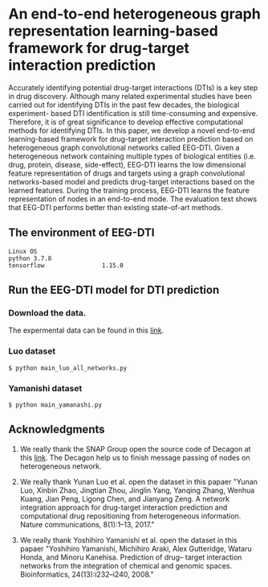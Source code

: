 # An end-to-end heterogeneous graph representation learning-based framework for drug-target interaction prediction 
Accurately identifying potential drug-target interactions (DTIs) is a key step in drug discovery. Although many related experimental studies have been carried out for identifying DTIs in the past few decades, the biological experiment- based DTI identification is still time-consuming and expensive. Therefore, it is of great significance to develop effective computational methods for identifying DTIs. In this paper, we develop a novel end-to-end learning-based framework for drug-target interaction prediction based on heterogeneous graph convolutional networks called EEG-DTI. Given a heterogeneous network containing multiple types of biological entities (i.e. drug, protein, disease, side-effect), EEG-DTI learns the low dimensional feature representation of drugs and targets using a graph convolutional networks-based model and predicts drug-target interactions based on the learned features. During the training process, EEG-DTI learns the feature representation of nodes in an end-to-end mode. The evaluation test shows that EEG-DTI performs better than existing state-of-art methods.


## The environment of EEG-DTI
    Linux OS
    python 3.7.8 
    tensorflow                1.15.0 

## Run the EEG-DTI model for DTI prediction
### Download the data.
The expermental data can be found in this [link](https://github.com/MedicineBiology-AI/EEG-DTI/tree/master).
### Luo dataset 

    $ python main_luo_all_networks.py

### Yamanishi dataset 

    $ python main_yamanashi.py


## Acknowledgments
1. We really thank the SNAP Group open the source code of Decagon at this [link](https://github.com/mims-harvard/decagon). The Decagon help us to finish message passing of nodes on heterogeneous network.

2. We really thank Yunan Luo et al. open the dataset in this papaer "Yunan Luo, Xinbin Zhao, Jingtian Zhou, Jinglin Yang, Yanqing Zhang, Wenhua Kuang, Jian Peng, Ligong Chen, and Jianyang Zeng. A network integration approach for drug-target interaction prediction and computational drug repositioning from heterogeneous information. Nature communications, 8(1):1–13, 2017."

3. We really thank Yoshihiro Yamanishi et al. open the dataset in this papaer "Yoshihiro Yamanishi, Michihiro Araki, Alex Gutteridge, Wataru Honda, and Minoru Kanehisa. Prediction of drug– target interaction networks from the integration of chemical and genomic spaces. Bioinformatics, 24(13):i232–i240, 2008."

